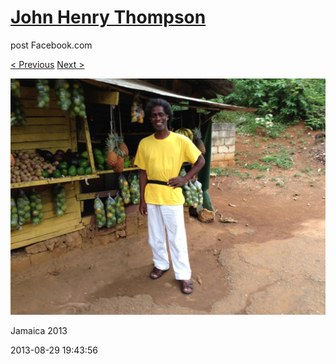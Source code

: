 # [John Henry Thompson](../README.md)
post Facebook.com

[< Previous](2013-08-29-51.md) [Next >](2013-08-29-53.md)

[![](../media/2013-08-29/Jamaica-2063.jpg)](../README.md)

Jamaica 2013

2013-08-29 19:43:56
